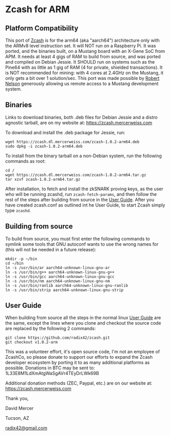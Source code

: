 Zcash for ARM
=============

Platform Compatibility
----------------------

This port of [Zcash](https://z.cash/) is for the arm64 (aka "aarch64")
architecture only with the ARMv8 level instruction set. It will NOT
run on a Raspberry Pi. It was ported, and the binaries built, on a Mustang
board with an X-Gene SoC from APM. It needs at least 4 gigs of RAM to
build from source, and was ported and compiled on Debian Jessie. It SHOULD
run on systems such as the Pine64 with as little as 1 gig of RAM (4 for
private, shielded transactions). It is NOT recommended for mining: with
4 cores at 2.4GHz on the Mustang, it only gets a bit over 1 solution/sec.
This port was made possible by [Robert Nelson](https://github.com/robertcnelson) generously
allowing us remote access to a Mustang development system.

Binaries
--------

Links to download binaries, both .deb files for Debian Jessie and a distro
agnostic tarball, are on my website at:
https://zcash.mercerweiss.com

To download and install the .deb package for Jessie, run:
```
wget https://zcash.dl.mercerweiss.com/zcash-1.0.2-arm64.deb
sudo dpkg -i zcash-1.0.2-arm64.deb
```

To install from the binary tarball on a non-Debian system, run the following commands as root:
```
cd /
wget https://zcash.dl.mercerweiss.com/zcash-1.0.2-arm64.tar.gz
tar xzvf zcash-1.0.2-arm64.tar.gz
```

After installation, to fetch and install the zkSNARK proving keys, as the user who will
be running zcashd, run ```zcash-fetch-params```, and then follow the rest of the steps 
after building from source in the [User Guide](https://github.com/zcash/zcash/wiki/1.0-User-Guide).
After you have created zcash.conf as outlined int he User Guide, to start Zcash simply type
```zcashd```.

Building from source
--------------------

To build from source, you must first enter the following commands to symlink
some tools that GNU autoconf wants to use the wrong names for (this will not
be needed in a future release):

```
mkdir -p ~/bin
cd ~/bin
ln -s /usr/bin/ar aarch64-unknown-linux-gnu-ar 
ln -s /usr/bin/g++ aarch64-unknown-linux-gnu-g++ 
ln -s /usr/bin/gcc aarch64-unknown-linux-gnu-gcc 
ln -s /usr/bin/nm aarch64-unknown-linux-gnu-nm 
ln -s /usr/bin/ranlib aarch64-unknown-linux-gnu-ranlib 
ln -s /usr/bin/strip aarch64-unknown-linux-gnu-strip 
```


User Guide
----------

When building from source all the steps in the normal linux [User Guide](https://github.com/zcash/zcash/wiki/1.0-User-Guide) are the same, except the lines where you clone and checkout the source
code are replaced by the following 2 commands:

```
git clone https://github.com/radix42/zcash.git
git checkout v1.0.2-arm
```

This was a volunteer effort, it's open source code, I'm not an employee of ZcashCo,
so please donate to support our efforts to expand the Zcash developer ecosystem
by porting it to as many additional platforms as possible. 
Donations in BTC may be sent to: 1L33E8M1LdXmAtgWaSgAVr4TEyDrLWk69B

Additional donation methods (ZEC, Paypal, etc.) are on our website at:
https://zcash.mercerweiss.com

Thank you,

David Mercer

Tucson, AZ

radix42@gmail.com

